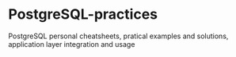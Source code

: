# PostgreSQL-practices
PostgreSQL personal cheatsheets, pratical examples and solutions, application layer integration and usage
